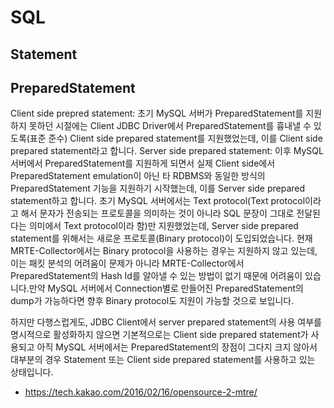 # SQL

## Statement

## PreparedStatement

Client side prepred statement: 초기 MySQL 서버가 PreparedStatement를 지원하지 못하던 시절에는 Client JDBC Driver에서 PreparedStatement를 흉내낼 수 있도록(표준 준수) Client side prepared statement를 지원했었는데, 이를 Client side prepared statement라고 합니다.
Server side prepared statement: 이후 MySQL 서버에서 PreparedStatement를 지원하게 되면서 실제 Client side에서 PreparedStatement emulation이 아닌 타 RDBMS와 동일한 방식의 PreparedStatement 기능을 지원하기 시작했는데, 이를 Server side prepared statement하고 합니다.
초기 MySQL 서버에서는 Text protocol(Text protocol이라고 해서 문자가 전송되는 프로토콜을 의미하는 것이 아니라 SQL 문장이 그대로 전달된다는 의미에서 Text protocol이라 함)만 지원했었는데, Server side prepared statement를 위해서는 새로운 프로토콜(Binary protocol)이 도입되었습니다. 현재 MRTE-Collector에서는 Binary protocol을 사용하는 경우는 지원하지 않고 있는데, 이는 패킷 분석의 어려움이 문제가 아니라 MRTE-Collector에서 PreparedStatement의 Hash Id를 알아낼 수 있는 방법이 없기 때문에 어려움이 있습니다.만약 MySQL 서버에서 Connection별로 만들어진 PreparedStatement의 dump가 가능하다면 향후 Binary protocol도 지원이 가능할 것으로 보입니다.

하지만 다행스럽게도, JDBC Client에서 server prepared statement의 사용 여부를 명시적으로 활성화하지 않으면 기본적으로는 Client side prepared statement가 사용되고 아직 MySQL 서버에서는 PreparedStatement의 장점이 그다지 크지 않아서 대부분의 경우 Statement 또는 Client side prepared statement를 사용하고 있는 상태입니다.

- https://tech.kakao.com/2016/02/16/opensource-2-mtre/